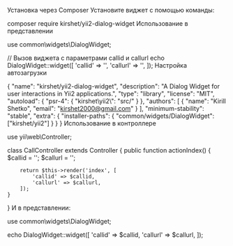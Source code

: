 Установка через Composer
Установите виджет с помощью команды:

composer require kirshet/yii2-dialog-widget
Использование в представлении

use common\widgets\DialogWidget;

// Вызов виджета с параметрами callid и callurl
echo DialogWidget::widget([
    'callid' => '',
    'callurl' => '',
]);
Настройка автозагрузки

{
    "name": "kirshet/yii2-dialog-widget",
    "description": "A Dialog Widget for user interactions in Yii2 applications.",
    "type": "library",
    "license": "MIT",
    "autoload": {
        "psr-4": {
            "kirshet\\yii2\\": "src/"
        }
    },
    "authors": [
        {
            "name": "Kirill Shetko",
            "email": "kirshet2000@gmail.com"
        }
    ],
    "minimum-stability": "stable",
    "extra": {
        "installer-paths": {
            "common/widgets/DialogWidget": ["kirshet/yii2"]
        }
    }
}
Использование в контроллере

use yii\web\Controller;

class CallController extends Controller
{
    public function actionIndex()
    {
        $callid = '';
        $callurl = '';

        return $this->render('index', [
            'callid' => $callid,
            'callurl' => $callurl,
        ]);
    }
}
И в представлении:

use common\widgets\DialogWidget;

echo DialogWidget::widget([
    'callid' => $callid,
    'callurl' => $callurl,
]);
